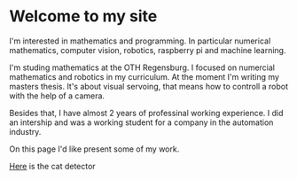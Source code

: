 # Welcome to my site

I'm interested in mathematics and programming. In particular numerical mathematics, computer vision, robotics, raspberry pi and machine learning. 

I'm studing mathematics at the OTH Regensburg. I focused on numercial mathematics and robotics in my curriculum. At the moment I'm writing my masters thesis. It's about visual servoing, that means how to controll a robot with the help of a camera. 

Besides that, I have almost 2 years of professinal working experience. I did an intership and was a working student for a company in the automation industry. 

On this page I'd like present some of my work. 

[Here](https://felix-ha.github.io/2018/11/30-overview_cat_detector) is the cat detector